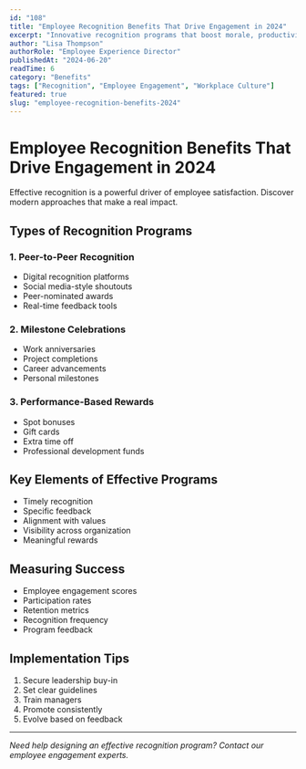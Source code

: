 ```yaml
---
id: "108"
title: "Employee Recognition Benefits That Drive Engagement in 2024"
excerpt: "Innovative recognition programs that boost morale, productivity, and retention."
author: "Lisa Thompson"
authorRole: "Employee Experience Director"
publishedAt: "2024-06-20"
readTime: 6
category: "Benefits"
tags: ["Recognition", "Employee Engagement", "Workplace Culture"]
featured: true
slug: "employee-recognition-benefits-2024"
---
```


# Employee Recognition Benefits That Drive Engagement in 2024

Effective recognition is a powerful driver of employee satisfaction. Discover modern approaches that make a real impact.

## Types of Recognition Programs

### 1. Peer-to-Peer Recognition

- Digital recognition platforms
- Social media-style shoutouts
- Peer-nominated awards
- Real-time feedback tools

### 2. Milestone Celebrations

- Work anniversaries
- Project completions
- Career advancements
- Personal milestones

### 3. Performance-Based Rewards

- Spot bonuses
- Gift cards
- Extra time off
- Professional development funds

## Key Elements of Effective Programs

- Timely recognition
- Specific feedback
- Alignment with values
- Visibility across organization
- Meaningful rewards

## Measuring Success

- Employee engagement scores
- Participation rates
- Retention metrics
- Recognition frequency
- Program feedback

## Implementation Tips

1. Secure leadership buy-in
2. Set clear guidelines
3. Train managers
4. Promote consistently
5. Evolve based on feedback

---

_Need help designing an effective recognition program? Contact our employee engagement experts._

